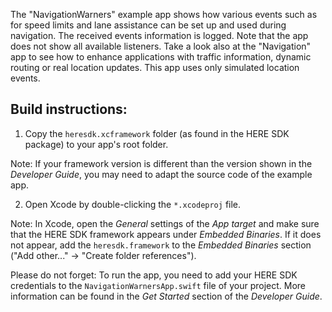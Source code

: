 The "NavigationWarners" example app shows how various events such as for speed limits and lane assistance can be set up and used during navigation. The received events information is logged.
Note that the app does not show all available listeners. Take a look also at the "Navigation" app to
see how to enhance applications with traffic information, dynamic routing or real location updates.
This app uses only simulated location events.

Build instructions:
-------------------

1) Copy the `heresdk.xcframework` folder (as found in the HERE SDK package) to your app's root folder.

Note: If your framework version is different than the version shown in the _Developer Guide_, you may need to adapt the source code of the example app.

2) Open Xcode by double-clicking the `*.xcodeproj` file.

Note: In Xcode, open the _General_ settings of the _App target_ and make sure that the HERE SDK framework appears under _Embedded Binaries_. If it does not appear, add the `heresdk.framework` to the _Embedded Binaries_ section ("Add other..." -> "Create folder references").

Please do not forget: To run the app, you need to add your HERE SDK credentials to the `NavigationWarnersApp.swift` file of your project. More information can be found in the _Get Started_ section of the _Developer Guide_.
